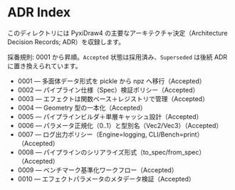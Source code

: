 # ADR Index

このディレクトリには PyxiDraw4 の主要なアーキテクチャ決定（Architecture Decision Records; ADR）を収録します。

採番規則: 0001 から昇順。`Accepted` 状態は採用済み、`Superseded` は後続 ADR に置き換えられています。

- 0001 — 多面体データ形式を pickle から npz へ移行（Accepted）
- 0002 — パイプライン仕様（Spec）検証ポリシー（Accepted）
- 0003 — エフェクトは関数ベース＋レジストリで管理（Accepted）
- 0004 — Geometry 型の一本化（Accepted）
- 0005 — パイプラインビルダ＋単層キャッシュ設計（Accepted）
- 0006 — パラメータ正規化（0..1）と型別名（Vec2/Vec3）（Accepted）
- 0007 — ログ出力ポリシー（Engine=logging, CLI/Bench=print）（Accepted）
- 0008 — パイプラインのシリアライズ形式（to_spec/from_spec）（Accepted）
- 0009 — ベンチマーク基準化ワークフロー（Accepted）
- 0010 — エフェクトパラメータのメタデータ検証（Accepted）
